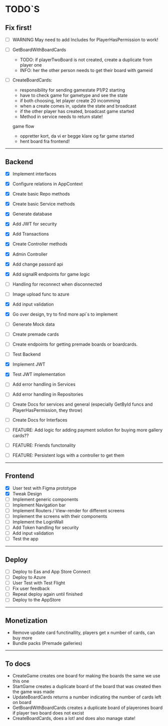 # TODO`S

## Fix first!

- [ ] WARNING May need to add Includes for PlayerHasPermission to work!

- [ ] GetBoardWithBoardCards
  - TODO: if playerTwoBoard is not created, create a duplicate from player one
  - INFO: her the other person needs to get their board with gameid
- [ ] CreateBoardCards:

  - responsibility for sending gamestate P1/P2 starting
  - have to check game for gametype and see the state
  - if both choosing, let player create 20 incomming
  - when a create comes in, update the state and broadcast
  - if the other player has created, broadcast game started
  - Method in service needs to return state!

  game flow

  - oppretter kort, da vi er begge klare og far game started
  - hent board fra frontend!

<hr />

## Backend

- [x] Implement interfaces
- [x] Configure relations in AppContext
- [x] Create basic Repo methods
- [x] Create basic Service methods
- [x] Generate database
- [x] Add JWT for security
- [x] Add Transactions
- [x] Create Controller methods
- [x] Admin Controller
- [x] Add change passord api
- [x] Add signalR endpoints for game logic
- [ ] Handling for reconnect when disconnected
- [ ] Image upload func to azure
- [x] Add input validation
- [x] Go over design, try to find more api´s to implement
- [ ] Generate Mock data
- [ ] Create premade cards
- [ ] Create endpoints for getting premade boards or boardcards.
- [ ] Test Backend
- [x] Implement JWT
- [x] Test JWT implementation
- [ ] Add error handling in Services
- [ ] Add error handling in Repositories
- [ ] Create Docs for services and general (especially GetById funcs and PlayerHasPermission, they throw)
- [ ] Create Docs for Interfaces

- [ ] FEATURE: Add logic for adding payment solution for buying more gallery cards??
- [ ] FEATURE: Friends functonality
- [ ] FEATURE: Persistent logs with a controller to get them

<hr />

## Frontend

- [x] User test with Figma prototype
- [x] Tweak Design
- [ ] Implement generic components
- [ ] Implement Navigation bar
- [ ] Implement Routers / View-render for different screens
- [ ] Implement the screens with their components
- [ ] Implement the LoginWall
- [ ] Add Token handling for security
- [ ] Add input validation
- [ ] Test the app

<hr />

## Deploy

- [ ] Deploy to Eas and App Store Connect
- [ ] Deploy to Azure
- [ ] User Test with Test Flight
- [ ] Fix user feedback
- [ ] Repeat deploy again until finished
- [ ] Deploy to the AppStore

<hr />

## Monetization

- Remove update card functinallity, players get x number of cards, can buy more
- Bundle packs (Premade galleries)

<hr />

## To docs

- CreateGame creates one board for making the boards the same we use this one
- StartGame creates a duplicate board of the board that was created then the game was made
- UpdateBoardCards returns a number indicating the number of cards left on board
- GetBoardWithBoardCards creates a duplicate board of playerones board if player two board does not excist
- CreateBoardCards, does a lot! and does also manage state!